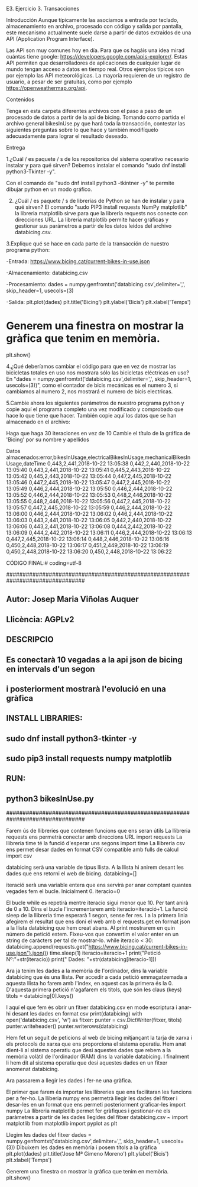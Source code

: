 E3. Ejercicio 3. Transacciones

Introducción
Aunque típicamente las asociamos a entrada por teclado, almacenamiento en archivo, procesado con código y salida por pantalla, este mecanismo actualmente suele darse a partir de datos extraídos de una API (Application Program Interface).

Las API son muy comunes hoy en día. Para que os hagáis una idea mirad cuántas tiene google: https://developers.google.com/apis-explorer/. Estas API permiten que desarrolladores de aplicaciones de cualquier lugar de mundo tengan acceso a datos en tiempo real.
Otros ejemplos típicos son por ejemplo las API meteorológicas. La mayoría requieren de un registro de usuario, a pesar de ser gratuitas, como por ejemplo https://openweathermap.org/api.

Contenidos 

Tenga en esta carpeta diferentes archivos con el paso a paso de un procesado de datos a partir de la api de bicing.
Tomando como partida el archivo general bikesInUse.py que hará toda la transacción, contestar las siguientes preguntas sobre lo que hace y también modifíquelo adecuadamente para lograr el resultado deseado.

Entrega

1.¿Cuál / es paquete / s de los repositorios del sistema operativo necesario instalar y para qué sirven? Debemos instalar el comando "sudo dnf install python3-Tkinter -y".

Con el comando de "sudo dnf install python3 -tkintner -y" te permite dibujar python en un modo gráfico.
 


2. ¿Cuál / es paquete / s de librerías de Python se han de instalar y para qué sirven?
El comando "sudo PIP3 install requests NumPy matplotlib" la libreria matplotlib sirve para que la librería requests nos conecte con direcciones URL.
La librería matplotlib permite hacer gráficas y gestionar sus parámetros a partir de los datos leídos del archivo databicing.csv.


3.Explique qué se hace en cada parte de la transacción de nuestro programa python:

-Entrada: https://www.bicing.cat/current-bikes-in-use.json

-Almacenamiento: databicing.csv

-Procesamiento: dades = numpy.genfromtxt('databicing.csv',delimiter=',', skip_header=1, usecols=(3)

-Salida:  plt.plot(dades)
plt.title('Bicing')
plt.ylabel('Bicis')
plt.xlabel('Temps')

# Generem una finestra on mostrar la gràfica que tenim en memòria.
plt.show()




4.¿Qué deberíamos cambiar el código para que en vez de mostrar las bicicletas totales en uso nos mostrara sólo las bicicletas eléctricas en uso? En "dades = numpy.genfromtxt('databicing.csv',delimiter=',', skip_header=1, usecols=(3))", como el contador de bicis mecánicas es el numero 3, si cambiamos al numero 2, nos mostrará el numero de bicis electricas.



5.Cambie ahora los siguientes parámetros de nuestro programa python y copie aquí el programa completo una vez modificado y comprobado que hace lo que tiene que hacer. También copie aquí los datos que se han almacenado en el archivo:

Haga que haga 30 iteraciones en vez de 10
Cambie el título de la gráfica de 'Bicing' por su nombre y apellidos

Datos almacenados:error,bikesInUsage,electricalBikesInUsage,mechanicalBikesInUsage,dateTime
0,443,2,441,2018-10-22 13:05:38
0,442,2,440,2018-10-22 13:05:40
0,443,2,441,2018-10-22 13:05:41
0,445,2,443,2018-10-22 13:05:42
0,445,2,443,2018-10-22 13:05:44
0,447,2,445,2018-10-22 13:05:46
0,447,2,445,2018-10-22 13:05:47
0,447,2,445,2018-10-22 13:05:49
0,446,2,444,2018-10-22 13:05:50
0,446,2,444,2018-10-22 13:05:52
0,446,2,444,2018-10-22 13:05:53
0,448,2,446,2018-10-22 13:05:55
0,448,2,446,2018-10-22 13:05:56
0,447,2,445,2018-10-22 13:05:57
0,447,2,445,2018-10-22 13:05:59
0,446,2,444,2018-10-22 13:06:00
0,446,2,444,2018-10-22 13:06:02
0,446,2,444,2018-10-22 13:06:03
0,443,2,441,2018-10-22 13:06:05
0,442,2,440,2018-10-22 13:06:06
0,443,2,441,2018-10-22 13:06:08
0,444,2,442,2018-10-22 13:06:09
0,444,2,442,2018-10-22 13:06:11
0,446,2,444,2018-10-22 13:06:13
0,447,2,445,2018-10-22 13:06:14
0,448,2,446,2018-10-22 13:06:16
0,450,2,448,2018-10-22 13:06:17
0,451,2,449,2018-10-22 13:06:19
0,450,2,448,2018-10-22 13:06:20
0,450,2,448,2018-10-22 13:06:22

CÓDIGO FINAL:# coding=utf-8

################################################################################
## Autor: Josep Maria Viñolas Auquer					      ##
## Llicència: AGPLv2                                                          ##
## DESCRIPCIO                                                                 ##
##   Es conectarà 10 vegadas a la api json de bicing en intervals d'un segon  ##
##   i posteriorment mostrarà l'evolució en una gràfica                       ##
## INSTALL LIBRARIES:                                                         ##
##   sudo dnf install python3-tkinter -y                                      ##
##   sudo pip3 install requests numpy matplotlib                              ##
## RUN:									      ##
##   python3 bikesInUse.py                                                    ##
################################################################################


Farem ús de llibreries que contenen funcions que ens seran útils
La llibreria requests ens permetrà conectar amb direccions URL
import requests
La llibreria time té la funció d'esperar uns segons
import time
La llibreria csv ens permet desar dades en format CSV compatible amb
fulls de càlcul
import csv

databicing serà una variable de tipus llista. A la llista hi anirem
desant les dades que ens retorni el web de bicing.
databicing=[]

iteració serà una variable entera que ens servirà per anar comptant
quantes vegades fem el bucle. Inicialment 0.
iteracio=0

El bucle while es repetirà mentre iteracio sigui menor que 10. Per tant
anirà de 0 a 10. Dins el bucle l'incrementarem amb iteracio=iteració+1.
La funció sleep de la llibreria time esperarà 1 segon, sense fer res.
I a la primera linia afegirem el resultat que ens doni el web amb el
requests.get en format json a la llista databicing que hem creat abans.
Al print mostrarem en quin número de petició estem. Fixeu-vos que
convertim el valor enter en un string de caràcters per tal de mostrar-lo.
while iteracio < 30:
	databicing.append(requests.get("https://www.bicing.cat/current-bikes-in-use.json").json())
	time.sleep(1)
	iteracio=iteracio+1
	print("Petició Nº:"+str(iteracio))
	print("  Dades: "+str(databicing[iteracio-1]))

Ara ja tenim les dades a la memòria de l'ordinador, dins la variable
databicing que és una llista. Per accedir a cada petició emmagatzemada
a aquesta llista ho farem amb l'índex, en aquest cas la primera és la 0.
D'aquesta primera petició n'agafarem els títols, que són les claus (keys)
titols = databicing[0].keys()

I aquí el que fem és obrir un fitxer databicing.csv en mode escriptura i
anar-hi desant les dades en format csv
print(databicing)
with open('databicing.csv', 'w') as fitxer:
    punter = csv.DictWriter(fitxer, titols)
    punter.writeheader()
    punter.writerows(databicing)

Hem fet un seguit de peticions al web de bicing mitjançant la tarja de
xarxa i els protocols de xarxa que ens proporciona el sistema operatiu.
Hem anat dient-li al sistema operatiu que desi aquestes dades que rebem
a la memòria volàtil de l'ordinador (RAM) dins la variable databicing.
I finalment li hem dit al sistema operatiu que desi aquestes dades en un
fitxer anomenat databicing.

Ara passarem a llegir les dades i fer-ne una gràfica.

El primer que farem és importar les llibreries que ens facilitaran les
funcions per a fer-ho.
La lliberia numpy ens permetrà llegir les dades del fitxer i desar-les
en un format que ens permeti posteriorment graficar-les
import numpy
La llibreria matplotlib permet fer gràfiques i gestionar-ne els paràmetres
a partir de les dades llegides del fitxer databicing.csv
~ import matplotlib
from matplotlib import pyplot as plt

Llegim les dades del fitxer
dades = numpy.genfromtxt('databicing.csv',delimiter=',', skip_header=1, usecols=(3))
Dibuixem les dades en memòria i posem títols a la gràfica
plt.plot(dades)
plt.title('Jose Mª Gimeno Moreno')
plt.ylabel('Bicis')
plt.xlabel('Temps')

Generem una finestra on mostrar la gràfica que tenim en memòria.
plt.show()
